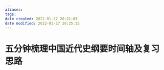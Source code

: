 ```yaml
---
aliases: 
tags: 
date created: 2022-01-27 20:21:03
date modified: 2022-01-27 20:25:32
---
```


# 五分钟梳理中国近代史纲要时间轴及复习思路
